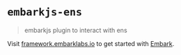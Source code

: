# `embarkjs-ens`

> embarkjs plugin to interact with ens

Visit [framework.embarklabs.io](https://framework.embarklabs.io/) to get started with
[Embark](https://github.com/embarklabs/embark).
